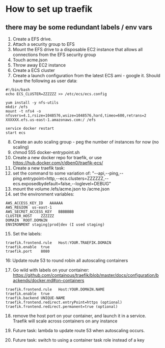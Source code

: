 # How to set up traefik
## there may be some redundant labels / env vars

1. Create a EFS drive.
2. Attach a security group to EFS 
3. Mount the EFS drive to a disposable EC2 instance that allows all connections from the EFS security group
4. Touch acme.json
5. Throw away EC2 instance
6. Create a ECS cluster
7. Create a launch configuration from the latest ECS ami - google it. Should have the following as user data:

```
#!/bin/bash
echo ECS_CLUSTER=ZZZZZZ >> /etc/ecs/ecs.config

yum install -y nfs-utils
mkdir /efs
mount -t nfs4 -o nfsvers=4.1,rsize=1048576,wsize=1048576,hard,timeo=600,retrans=2 XXXXXX.efs.us-east-1.amazonaws.com:/ /efs

service docker restart
start ecs
```
 
8. Create an auto scaling group - peg the number of instances for now (no scaling) 
9. chmod 555 docker-entrypoint.sh
10. Create a new docker repo for traefik, or use https://hub.docker.com/r/dben0/traefik-ecs/
11. Create a new traefik task:
12. set the command to some variation of: "--api,--ping,--ping.entrypoint=http,--ecs.clusters=ZZZZZZ,--ecs.exposedbydefault=false,--loglevel=DEBUG"
13. mount the volume /efs/acme.json to /acme.json
14. set the environment variables:
  
```
AWS_ACCESS_KEY_ID	AAAAAA
AWS_REGION	us-east-1
AWS_SECRET_ACCESS_KEY	BBBBBBB
CLUSTER_HOST	ZZZZZZ
DOMAIN	ROOT.DOMAIN
ENVIRONMENT	staging|prod|dev (I used staging)
```

15. Set the labels:

```
traefik.frontend.rule	Host:YOUR.TRAEFIK.DOMAIN
traefik.enable	true
traefik.port	8080
```

16: Update route 53 to round robin all autoscaling containers 
 
17. Go wild with labels on your container: https://github.com/containous/traefik/blob/master/docs/configuration/backends/docker.md#on-containers
 
```
traefik.frontend.rule	Host:YOUR.DOMAIN.NAME
traefik.enable	true
traefik.backend	UNIQUE-NAME
traefik.frontend.redirect.entryPoint=https (optional)
traefik.frontend.redirect.permanent=true (optional)
```
  
18. remove the host port on your container, and launch it in a service. Traefik will scale across containers on any instance 
  
19. Future task: lambda to update route 53 when autoscaling occurs. 
 
20. Future task: switch to using a container task role instead of a key
